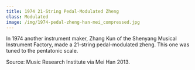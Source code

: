 ```yaml
---
title: 1974 21-String Pedal-Modulated Zheng
class: Modulated
image: /img/1974-pedal-zheng-han-mei_compressed.jpg
---
```

In 1974 another instrument maker, Zhang Kun of the Shenyang Musical Instrument Factory, made a 21-string pedal-modulated zheng. This one was tuned to the pentatonic scale. 

Source: Music Research Institute via Mei Han 2013.
